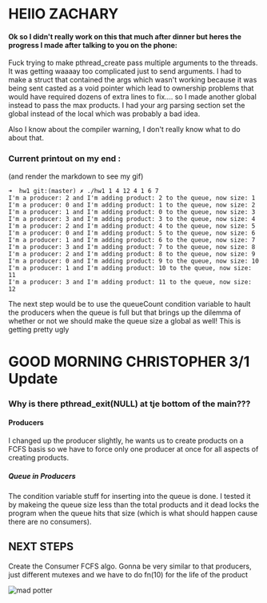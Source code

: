 # HEllO ZACHARY

#### Ok so I didn't really work on this that much after dinner but heres the progress I made after talking to you on the phone:

Fuck trying to make pthread_create pass multiple arguments to the threads. It was getting waaaay too complicated just to send arguments. I had to make a struct that contained the args which wasn't working because it was being sent casted as a void pointer which lead to ownership problems that would have required dozens of extra lines to fix.... so I made another global instead to pass the max products. I had your arg parsing section set the global instead of the local which was probably a bad idea.

Also I know about the compiler warning, I don't really know what to do about that.



### Current printout on my end :

(and render the markdown to see my gif)
~~~
➜  hw1 git:(master) ✗ ./hw1 1 4 12 4 1 6 7
I'm a producer: 2 and I'm adding product: 2 to the queue, now size: 1
I'm a producer: 0 and I'm adding product: 1 to the queue, now size: 2
I'm a producer: 1 and I'm adding product: 0 to the queue, now size: 3
I'm a producer: 3 and I'm adding product: 3 to the queue, now size: 4
I'm a producer: 2 and I'm adding product: 4 to the queue, now size: 5
I'm a producer: 0 and I'm adding product: 5 to the queue, now size: 6
I'm a producer: 1 and I'm adding product: 6 to the queue, now size: 7
I'm a producer: 3 and I'm adding product: 7 to the queue, now size: 8
I'm a producer: 2 and I'm adding product: 8 to the queue, now size: 9
I'm a producer: 0 and I'm adding product: 9 to the queue, now size: 10
I'm a producer: 1 and I'm adding product: 10 to the queue, now size: 11
I'm a producer: 3 and I'm adding product: 11 to the queue, now size: 12
~~~

The next step would be to use the queueCount condition variable to hault the producers when the queue is full but that brings up the dilemma of whether or not we should make the queue size a global as well! This is getting pretty ugly


# GOOD MORNING CHRISTOPHER 3/1 Update

### Why is there pthread_exit(NULL) at tje bottom of the main???

#### Producers
I changed up the producer slightly, he wants us to create products on a FCFS basis so we have to force only one producer at once for all aspects of creating products.
##### Queue in Producers
The condition variable stuff for inserting into the queue is done. I tested it by makeing the queue size less than the total products and it dead locks the program when the queue hits that size (which is what should happen cause there are no consumers).


## NEXT STEPS
Create the Consumer FCFS algo. Gonna be very similar to that producers, just different mutexes and we have to do fn(10) for the life of the product


![mad potter](https://media.giphy.com/media/FWankyZyB90Ji/giphy.gif)
